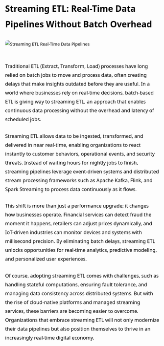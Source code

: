 <div style="color: #000000; font-family: 'Segoe UI', Tahoma, Geneva, Verdana, sans-serif; line-height: 1.8; max-width: 900px; margin: auto;">

<h1 style="margin-bottom: 1em;">Streaming ETL: Real-Time Data Pipelines Without Batch Overhead</h1>

<img src="https://miro.medium.com/v2/resize:fit:1400/1*Tuu77SdzBux11RgCiGPmRQ.png" alt="Streaming ETL Real-Time Data Pipelines" style="max-width: 100%; height: auto; margin-bottom: 30px; border-radius: 8px;" />

<p style="margin-bottom: 1.6em; font-size: 1.15em;">
Traditional ETL (Extract, Transform, Load) processes have long relied on batch jobs to move and process data, often creating delays that make insights outdated before they are useful. In a world where businesses rely on real-time decisions, batch-based ETL is giving way to streaming ETL, an approach that enables continuous data processing without the overhead and latency of scheduled jobs.
</p>

<p style="margin-bottom: 1.6em; font-size: 1.15em;">
Streaming ETL allows data to be ingested, transformed, and delivered in near real-time, enabling organizations to react instantly to customer behaviors, operational events, and security threats. Instead of waiting hours for nightly jobs to finish, streaming pipelines leverage event-driven systems and distributed stream processing frameworks such as Apache Kafka, Flink, and Spark Streaming to process data continuously as it flows.
</p>

<p style="margin-bottom: 1.6em; font-size: 1.15em;">
This shift is more than just a performance upgrade; it changes how businesses operate. Financial services can detect fraud the moment it happens, retailers can adjust prices dynamically, and IoT-driven industries can monitor devices and systems with millisecond precision. By eliminating batch delays, streaming ETL unlocks opportunities for real-time analytics, predictive modeling, and personalized user experiences.
</p>

<p style="margin-bottom: 1.6em; font-size: 1.15em;">
Of course, adopting streaming ETL comes with challenges, such as handling stateful computations, ensuring fault tolerance, and managing data consistency across distributed systems. But with the rise of cloud-native platforms and managed streaming services, these barriers are becoming easier to overcome. Organizations that embrace streaming ETL will not only modernize their data pipelines but also position themselves to thrive in an increasingly real-time digital economy.
</p>

</div>
